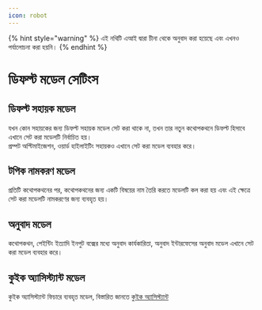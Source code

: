 ```yaml
---
icon: robot
---
```


{% hint style="warning" %}
এই নথিটি এআই দ্বারা চীনা থেকে অনুবাদ করা হয়েছে এবং এখনও পর্যালোচনা করা হয়নি।
{% endhint %}

# ডিফল্ট মডেল সেটিংস  

## ডিফল্ট সহায়ক মডেল  
যখন কোন সহায়কের জন্য ডিফল্ট সহায়ক মডেল সেট করা থাকে না, তখন তার নতুন কথোপকথনে ডিফল্ট হিসাবে এখানে সেট করা মডেলটি নির্বাচিত হয়।  
প্রম্পট অপ্টিমাইজেশন, ওয়ার্ড হাইলাইটিং সহায়কও এখানে সেট করা মডেল ব্যবহার করে।  

## টপিক নামকরণ মডেল  
প্রতিটি কথোপকথনের পর, কথোপকথনের জন্য একটি বিষয়ের নাম তৈরি করতে মডেলটি কল করা হয় এবং এই ক্ষেত্রে সেট করা মডেলটি নামকরণের জন্য ব্যবহৃত হয়।  

## অনুবাদ মডেল  
কথোপকথন, পেইন্টিং ইত্যাদি ইনপুট বক্সের মধ্যে অনুবাদ কার্যকারিতা, অনুবাদ ইন্টারফেসের অনুবাদ মডেল এখানে সেট করা মডেল ব্যবহার করে।  

## কুইক অ্যাসিস্ট্যান্ট মডেল  
কুইক অ্যাসিস্ট্যান্ট ফিচারে ব্যবহৃত মডেল, বিস্তারিত জানতে [কুইক অ্যাসিস্ট্যান্ট](../kuai-jie-zhu-shou.md)